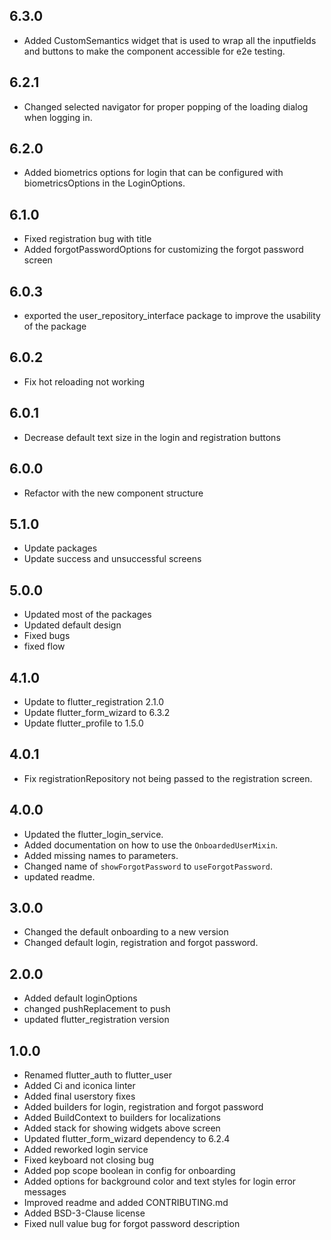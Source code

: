## 6.3.0

- Added CustomSemantics widget that is used to wrap all the inputfields and buttons to make the component accessible for e2e testing.

## 6.2.1

- Changed selected navigator for proper popping of the loading dialog when logging in.

## 6.2.0

- Added biometrics options for login that can be configured with biometricsOptions in the LoginOptions.

## 6.1.0

- Fixed registration bug with title
- Added forgotPasswordOptions for customizing the forgot password screen

## 6.0.3

- exported the user_repository_interface package to improve the usability of the package

## 6.0.2

- Fix hot reloading not working

## 6.0.1

- Decrease default text size in the login and registration buttons

## 6.0.0

- Refactor with the new component structure

## 5.1.0

- Update packages
- Update success and unsuccessful screens

## 5.0.0

- Updated most of the packages
- Updated default design
- Fixed bugs
- fixed flow


## 4.1.0

- Update to flutter_registration 2.1.0
- Update flutter_form_wizard to 6.3.2
- Update flutter_profile to 1.5.0

## 4.0.1

- Fix registrationRepository not being passed to the registration screen.

## 4.0.0

- Updated the flutter_login_service.
- Added documentation on how to use the `OnboardedUserMixin`.
- Added missing names to parameters.
- Changed name of `showForgotPassword` to `useForgotPassword`.
- updated readme.


## 3.0.0
- Changed the default onboarding to a new version
- Changed default login, registration and forgot password.


## 2.0.0
- Added default loginOptions
- changed pushReplacement to push
- updated flutter_registration version


## 1.0.0

- Renamed flutter_auth to flutter_user
- Added Ci and iconica linter
- Added final userstory fixes
- Added builders for login, registration and forgot password
- Added BuildContext to builders for localizations
- Added stack for showing widgets above screen
- Updated flutter_form_wizard dependency to 6.2.4
- Added reworked login service
- Fixed keyboard not closing bug
- Added pop scope boolean in config for onboarding
- Added options for background color and text styles for login error messages
- Improved readme and added CONTRIBUTING.md
- Added BSD-3-Clause license
- Fixed null value bug for forgot password description


